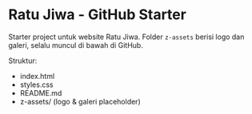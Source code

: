 # Ratu Jiwa - GitHub Starter

Starter project untuk website Ratu Jiwa.
Folder `z-assets` berisi logo dan galeri, selalu muncul di bawah di GitHub.

Struktur:
- index.html
- styles.css
- README.md
- z-assets/ (logo & galeri placeholder)
